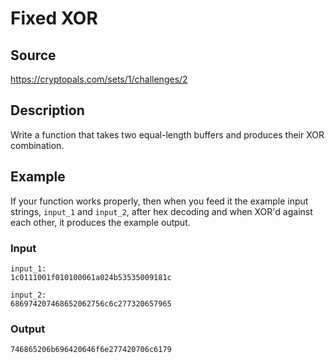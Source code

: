 # Fixed XOR

## Source
https://cryptopals.com/sets/1/challenges/2

## Description
Write a function that takes two equal-length buffers and produces their XOR combination.

## Example
If your function works properly, then when you feed it the example input strings, ```input_1``` and ```input_2```, after hex decoding and when XOR'd against each other, it produces the example output.

### Input
```
input_1:
1c0111001f010100061a024b53535009181c

input_2:
686974207468652062756c6c277320657965
```

### Output
```
746865206b696420646f6e277420706c6179
```
